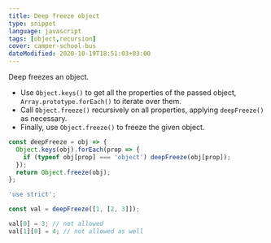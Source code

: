 ```yaml
---
title: Deep freeze object
type: snippet
language: javascript
tags: [object,recursion]
cover: camper-school-bus
dateModified: 2020-10-19T18:51:03+03:00
---
```


Deep freezes an object.

- Use `Object.keys()` to get all the properties of the passed object, `Array.prototype.forEach()` to iterate over them.
- Call `Object.freeze()` recursively on all properties, applying `deepFreeze()` as necessary.
- Finally, use `Object.freeze()` to freeze the given object.

```js
const deepFreeze = obj => {
  Object.keys(obj).forEach(prop => {
    if (typeof obj[prop] === 'object') deepFreeze(obj[prop]);
  });
  return Object.freeze(obj);
};
```

```js
'use strict';

const val = deepFreeze([1, [2, 3]]);

val[0] = 3; // not allowed
val[1][0] = 4; // not allowed as well
```
